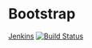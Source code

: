 Bootstrap
========
[Jenkins](http://ci.minepod.fr/job/Bootstrap/) [![Build Status](http://mc.minepod.fr:8080/job/Bootstrap/badge/icon)](http://mc.minepod.fr:8080/job/Bootstrap/)
